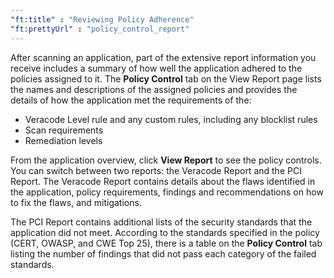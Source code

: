 ```yaml
---
"ft:title" : "Reviewing Policy Adherence"
"ft:prettyUrl" : "policy_control_report"
---
```


After scanning an application, part of the extensive report information you receive includes a summary of how well the application adhered to the policies assigned to it. The **Policy Control** tab on the View Report page lists the names and descriptions of the assigned policies and provides the details of how the application met the requirements of the:

-   Veracode Level rule and any custom rules, including any blocklist rules
-   Scan requirements
-   Remediation levels

 From the application overview, click **View Report** to see the policy controls. You can switch between two reports: the Veracode Report and the PCI Report. The Veracode Report contains details about the flaws identified in the application, policy requirements, findings and recommendations on how to fix the flaws, and mitigations.

The PCI Report contains additional lists of the security standards that the application did not meet. According to the standards specified in the policy \(CERT, OWASP, and CWE Top 25\), there is a table on the **Policy Control** tab listing the number of findings that did not pass each category of the failed standards.
